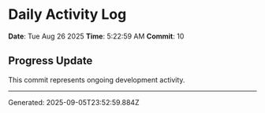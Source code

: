 # Daily Activity Log

**Date**: Tue Aug 26 2025
**Time**: 5:22:59 AM
**Commit**: 10

## Progress Update

This commit represents ongoing development activity.

---
Generated: 2025-09-05T23:52:59.884Z
